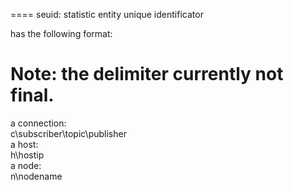 ====
seuid: statistic entity unique identificator

has the following format:  

# Note: the delimiter currently not final.

a connection:  
	c\subscriber\topic\publisher  
a host:  
	h\hostip  
a node:  
	n\nodename  
